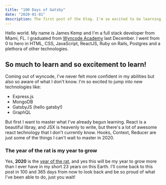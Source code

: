 ```yaml
---
title: "100 Days of Gatsby"
date: "2020-01-01"
description: The first post of the blog. I'm so excited to be learning gatsby and participating in 100 days of gatsby. I can't wait to see how much I will learn!
---
```


Hello world. My name is James Kemp and I'm a full stack developer from Miami, FL. I graduated from [Wyncode Academy](https://wyncode.co/) last December. I went from 0 to hero in HTML, CSS, JavaScript, ReactJS, Ruby on Rails, Postgres and a plethora of other technologies.

## So much to learn and so excitement to learn!

Coming out of wyncode, I've never felt more confident in my abilities but also so aware of what I don't know. I'm so excited to jump into new technologies like:

- Express.js
- MongoDB
- GatsbyJS (hello gatsby!)
- GraphQL

But first I want to master what I've already begun learning. React is a beautiful libray, and JSX is heavenly to write, but there's a lot of awesome react technology that I don't currently know. Hooks, Context, Reducer are just some of the things I can't wait to master in 2020.

### The year of the rat is my year to grow

Yes, **2020** is the [year of the rat](https://chinesenewyear.net/zodiac/rat/), and yes this will be my year to grow more than I ever have in my short 23 years on this Earth. I'll come back to this post in 100 and 365 days from now to look back and be so proud of what I've been able to do, just you wait!
